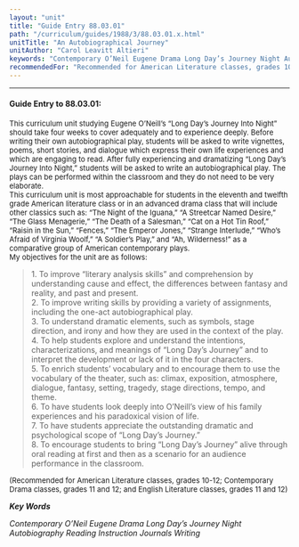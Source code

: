 ```yaml
---
layout: "unit"
title: "Guide Entry 88.03.01"
path: "/curriculum/guides/1988/3/88.03.01.x.html"
unitTitle: "An Autobiographical Journey"
unitAuthor: "Carol Leavitt Altieri"
keywords: "Contemporary O’Neil Eugene Drama Long Day’s Journey Night Autobiography Reading Instruction Journals Writing"
recommendedFor: "Recommended for American Literature classes, grades 10-12; Contemporary Drama classes, grades 11 and 12; and English Literature classes, grades 11 and 12"
---
```

<body>
<hr/>
 <h4>
  Guide Entry to 88.03.01:
 </h4>
 <font size="-1">
  <dl>
   <dt>
    This curriculum unit studying Eugene O’Neill’s “Long Day’s Journey Into Night” should take four weeks to cover adequately and to experience deeply. Before writing their own autobiographical play, students will be asked to write vignettes, poems, short stories, and dialogue which express their own life experiences and which are engaging to read. After fully experiencing and dramatizing “Long Day’s Journey Into Night,” students will be asked to write an autobiographical play. The plays can be performed within the classroom and they do not need to be very elaborate.
    <dt>
     This curriculum unit is most approachable for students in the eleventh and twelfth grade American literature class or in an advanced drama class that will include other classics such as: “The Night of the Iguana,” “A Streetcar Named Desire,” “The Glass Menagerie,” “The Death of a Salesman,” “Cat on a Hot Tin Roof,” “Raisin in the Sun,” “Fences,” “The Emperor Jones,” “Strange Interlude,” “Who’s Afraid of Virginia Woolf,” “A Soldier’s Play,” and “Ah, Wilderness!” as a comparative group of American contemporary plays.
     <dt>
      My objectives for the unit are as follows:
     </dt>
    </dt>
   </dt>
  </dl>
 </font>
 <blockquote>
  <dl>
   <dt>
    1. To improve “literary analysis skills” and comprehension by understanding cause and effect, the differences between fantasy and reality, and past and present.
    <dt>
     2. To improve writing skills by providing a variety of assignments, including the one-act autobiographical play.
     <dt>
      3. To understand dramatic elements, such as symbols, stage direction, and irony and how they are used in the context of the play.
      <dt>
       4. To help students explore and understand the intentions, characterizations, and meanings of “Long Day’s Journey” and to interpret the development or lack of it in the four characters.
       <dt>
        5. To enrich students’ vocabulary and to encourage them to use the vocabulary of the theater, such as: climax, exposition, atmosphere, dialogue, fantasy, setting, tragedy, stage directions, tempo, and theme.
        <dt>
         6. To have students look deeply into O’Neill’s view of his family experiences and his paradoxical vision of life.
         <dt>
          7. To have students appreciate the outstanding dramatic and psychological scope of “Long Day’s Journey.”
          <dt>
           8. To encourage students to bring “Long Day’s Journey” alive through oral reading at first and then as a scenario for an audience performance in the classroom.
          </dt>
         </dt>
        </dt>
       </dt>
      </dt>
     </dt>
    </dt>
   </dt>
  </dl>
 </blockquote>
 <font size="-1">
  <dl>
   <dt>
    (Recommended for American Literature classes, grades 10-12; Contemporary Drama classes, grades 11 and 12; and English Literature classes, grades 11 and 12)
   </dt>
  </dl>
 </font>
 <p>
  <b>
   <i>
    Key Words
   </i>
  </b>
  <br/>
 </p>
 <p>
  <i>
   Contemporary O’Neil Eugene Drama Long Day’s Journey Night Autobiography Reading Instruction Journals Writing
  </i>
 </p>

</body>